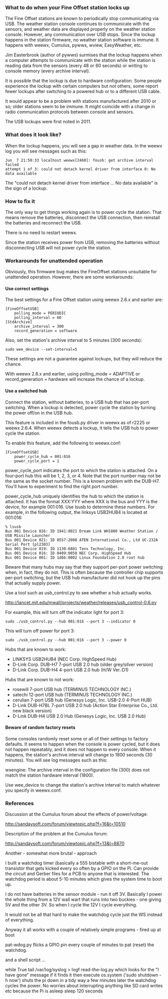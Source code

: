 ### What to do when your Fine Offset station locks up

The Fine Offset stations are known to periodically stop communicating via USB.  The weather station console continues to communicate with the sensors, and weather data are displayed properly on the weather station console.  However, any communication over USB stops.  Since the lockup happens in the station firmware, no weather station software is immune.  It happens with weewx, Cumulus, pywws, wview, EasyWeather, etc.

Jim Easterbrook (author of pywws) surmises that the lockup happens when a computer attempts to communicate with the station while the station is reading data from the sensors (every 48 or 60 seconds) or writing to console memory (every archive interval).

It is possible that the lockup is due to hardware configuration.  Some people experience the lockup with certain computers but not others, some report fewer lockups after switching to a powered hub or to a different USB cable.

It would appear to be a problem with stations manufactured after 2010 or so; older stations seem to be immune.  It might coincide with a change in radio communication protocols between console and sensors.

The USB lockups were first noted in 2011.

### What does it look like?

When the lockup happens, you will see a gap in weather data.  In the weewx log you will see messages such as this:
```
Jun  7 21:50:33 localhost weewx[2460]: fousb: get archive interval failed 
attempt 1 of 3: could not detach kernel driver from interface 0: No data available
```
The "could not detach kernel driver from interface ... No data available" is the sign of a lockup.

### How to fix it

The only way to get things working again is to power cycle the station.  That means remove the batteries, disconnect the USB connection, then reinstall the batteries and reconnect the USB.

There is no need to restart weewx.

Since the station receives power from USB, removing the batteries without disconnecting USB will not power cycle the station.

### Workarounds for unattended operation

Obviously, this firmware bug makes the FineOffset stations unsuitable for unattended operation.  However, there are some workarounds:

#### Use correct settings

The best settings for a Fine Offset station using weewx 2.6.x and earlier are:
```
[FineOffsetUSB]
    polling_mode = PERIODIC
    polling_interval = 60
[StdArchive]
    archive_interval = 300
    record_generation = software
```
Also, set the station's archive interval to 5 minutes (300 seconds):

```
sudo wee_device --set-interval=5
```

These settings are not a guarantee against lockups, but they will reduce the chance.

With weewx 2.6.x and earlier, using polling_mode = ADAPTIVE or record_generation = hardware will increase the chance of a lockup.

#### Use a switched hub

Connect the station, without batteries, to a USB hub that has per-port switching.  When a lockup is detected, power cycle the station by turning the power off/on in the USB hub.

This feature is included in the fousb.py driver in weewx as of r2225 or weewx 2.6.4.  When weewx detects a lockup, it tells the USB hub to power cycle the station.

To enable this feature, add the following to weewx.conf:
```
[FineOffsetUSB]
    power_cycle_hub = 001:016
    power_cycle_port = 1
```
power_cycle_port indicates the port to which the station is attached.  On a four-port hub this will be 1, 2, 3, or 4. Note that the port number may not be the same as the socket number. This is a known
problem with the DUB-H7. You'll have to experiment to find the right port number.

power_cycle_hub uniquely identifies the hub to which the station is attached.  It has the format XXX:YYY where XXX is the bus and YYY is the device, for example 001:016.  Use lsusb to determine these numbers.  For example, in the following output, the linksys USB2HUB4 is located at 001:016:
```
% lsusb
Bus 001 Device 026: ID 1941:8021 Dream Link WH1080 Weather Station / USB Missile Launcher
Bus 001 Device 021: ID 0557:2008 ATEN International Co., Ltd UC-232A Serial Port [pl2303]
Bus 001 Device 019: ID 1130:6801 Tenx Technology, Inc. 
Bus 001 Device 016: ID 0409:0058 NEC Corp. HighSpeed Hub
Bus 001 Device 001: ID 1d6b:0002 Linux Foundation 2.0 root hub
```
Beware that many hubs may say that they support per-port power switching when, in fact, they do not.  This is often because the controller chip supports per-port switching, but the USB hub manufacturer did not hook up the pins that actually supply power.

Use a tool such as usb_control.py to see whether a hub actually works.

http://lancet.mit.edu/mwall/projects/weather/releases/usb_control-0.6.py

For example, this will turn off the indicator light for port 3:

```
sudo ./usb_control.py --hub 001:016 --port 3 --indicator 0
```

This will turn off power for port 3:

```
sudo ./usb_control.py --hub 001:016 --port 3 --power 0
```

Hubs that are known to work:

* LINKSYS USB2HUB4 (NEC Corp. HighSpeed Hub)
* D-Link Corp. DUB-H7 7-port USB 2.0 hub (older grey/silver version)
* D-Link Corp. DUB-H4 4-port USB 2.0 hub (H/W Ver.:D1)

Hubs that are known to not work:

* rosewill 7-port USB hub (TERMINUS TECHNOLOGY INC.) 
* satechi 12-port USB hub (TERMINUS TECHNOLOGY INC.)
* cerulian 7-port USB hub (Genesys Logic, Inc. USB-2.0 4-Port HUB)
* D-Link DUB-H7BL 7-port USB 2.0 hub (Action Star Enterprise Co., Ltd. new black version)
* D-Link DUB-H4 USB 2.0 Hub (Genesys Logic, Inc. USB 2.0 Hub)

#### Beware of random factory resets

Some consoles randomly reset some or all of their settings to factory defaults.  It seems to happen when the console is power cycled, but it does not happen repeatably, and it does not happen to every console.  When it happens, the station's archive interval will change to 1800 seconds (30 minutes).  You will see log messages such as this:

wxengine: The archive interval in the configuration file (300) does not match the station hardware interval (1800).

Use wee_device to change the station's archive interval to match whatever you specify in weewx.conf.

### References

Discussion at the Cumulus forum about the effects of power/voltage:

http://sandaysoft.com/forum/viewtopic.php?f=16&t=10510

Description of the problem at the Cumulus forum:

http://sandaysoft.com/forum/viewtopic.php?f=13&t=8870

Another - somewhat more brutal - approach

I built a watchdog timer (basically a 555 bistable with a short-me-out transistor that gets kicked every so often by a GPIO on the Pi. Can provide the circuit and Gerber files for a PCB to anyone that is interested. The watchdog period is about 5-10 minutes which gives the system time to boot up.

I do not have batteries in the sensor module - run it off 3V. Basically I power the whole thing from a 12V wall wart that runs into two buckies - one giving 5V and the other 3V. So when I cycle the 12V I cycle everything.

It would not be all that hard to make the watchdog cycle just the WS instead of everything.

Anyway it all works with a couple of relatively simple programs - fired up at boot

pat-wdog.py flicks a GPIO pin every couple of minutes to pat (reset) the watchdog.

and a shell script ...

while True
    tail /var/log/syslog > logf
    read-the-log.py which looks for the "I have gone" message
      if it finds it then execute os.system ('sudo shutdown -h now')
         shuts the pi down in a tidy way
         a few minutes later the watchdog cycles the power.
         No worries about interrupting anything like SD card writes etc because the Pi is asleep
    sleep 120 seconds
